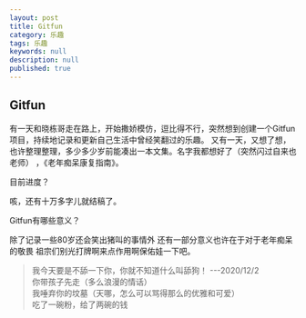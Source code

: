 ```yaml
---
layout: post
title: Gitfun
category: 乐趣
tags: 乐趣
keywords: null
description: null
published: true
---
```


## Gitfun


有一天和晓栋哥走在路上，开始撒娇模仿，逗比得不行，突然想到创建一个Gitfun项目，持续地记录和更新自己生活中曾经笑翻过的乐趣。
又有一天，又想了想，也许整理整理，多少多少岁前能凑出一本文集。名字我都想好了（突然闪过自来也老师） ，《老年痴呆康复指南》。  


目前进度？  
  
咳，还有十万多字儿就结稿了。  
  
  
Gitfun有哪些意义？   
  
除了记录一些80岁还会笑出猪叫的事情外 还有一部分意义也许在于对于老年痴呆的敬畏 祖宗们别光打牌啊来点作用啊保佑娃一下吧。  
  
  
> 我今天要是不舔一下你，你就不知道什么叫舔狗！   ---2020/12/2  
> 你带孩子先走（多么浪漫的情话）  
> 我唾弃你的坟墓（天哪，怎么可以骂得那么的优雅和可爱）  
> 吃了一碗粉，给了两碗的钱  
> 
